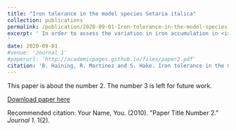 ```yaml
---
title: "Iron tolerance in the model species Setaria italica"
collection: publications
permalink: /publication/2020-09-01-Iron-tolerance-in-the-model-species-Setaria-italica.md
excerpt: ' In order to assess the variation in iron accumulation in <i>Setaria</i>, a diverse group of landraces and cultivars were grown in soil and hydroponically with varied amounts of ion. Dry root and shoot weight were assessed, as was yield by weight. Additionally, the uppermost leaf was taken and the concentrations of 20 different elements in the plant were assessed. The unsupervised machine learning algorithm DBSCAN allowed for the identification of two separate ionomically defined groups and three morphologically defined groups. These groupings did not show strong intercorrelation, with the exception of one ionomic group, which did correspond to the African morphology group. The second ionomic group appeared to show a constitutive phosphate deficiency response. The results suggest that there is considerable variation in iron content and room for improvement. 
'
date: 2020-09-01
#venue: 'Journal 1'
#paperurl: 'http://academicpages.github.io/files/paper2.pdf'
citation: 'B. Haining, R. Martinez and S. Hake. Iron tolerance in the model species <i>Setaria italica</i>. <i>In preparation.</i>'
---
```

This paper is about the number 2. The number 3 is left for future work.

[Download paper here](http://academicpages.github.io/files/paper2.pdf)

Recommended citation: Your Name, You. (2010). "Paper Title Number 2." <i>Journal 1</i>. 1(2).

